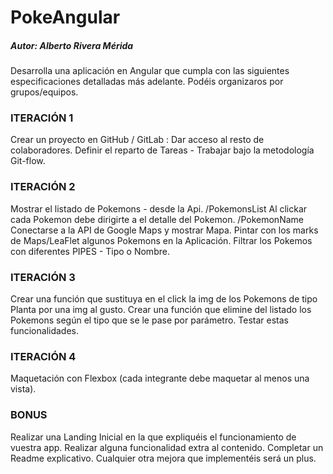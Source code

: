 # PokeAngular
##### Autor: Alberto Rivera Mérida

Desarrolla una aplicación en Angular que cumpla con las siguientes especificaciones detalladas más adelante. Podéis organizaros por grupos/equipos.

### ITERACIÓN 1
Crear un proyecto en GitHub / GitLab : Dar acceso al resto de colaboradores.
Definir el reparto de Tareas - Trabajar bajo la metodología Git-flow.

### ITERACIÓN 2
Mostrar el listado de Pokemons - desde la Api. /PokemonsList
Al clickar cada Pokemon debe dirigirte a el detalle del Pokemon. /PokemonName
Conectarse a la API de Google Maps y mostrar Mapa.
Pintar con los marks de Maps/LeaFlet algunos Pokemons en la Aplicación.
Filtrar los Pokemos con diferentes PIPES - Tipo o Nombre.

### ITERACIÓN 3
Crear una función que sustituya en el click la img de los Pokemons de tipo Planta por una img al gusto.
Crear una función que elimine del listado los Pokemons según el tipo que se le pase por parámetro.
Testar estas funcionalidades.

### ITERACIÓN 4
Maquetación con Flexbox (cada integrante debe maquetar al menos una vista).

### BONUS
Realizar una Landing Inicial en la que expliquéis el funcionamiento de vuestra app.
Realizar alguna funcionalidad extra al contenido.
Completar un Readme explicativo.
Cualquier otra mejora que implementéis será un plus.
